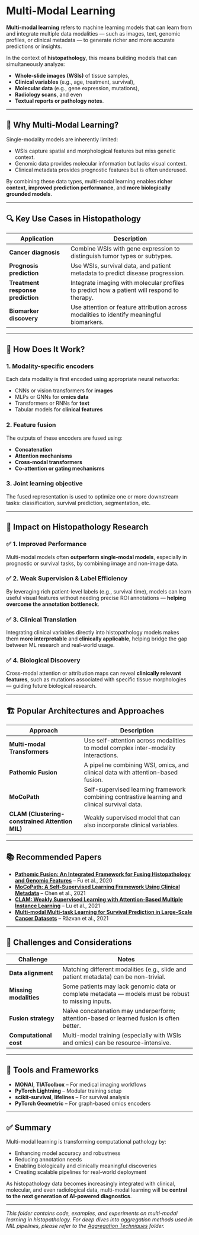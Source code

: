 # Multi-Modal Learning

**Multi-modal learning** refers to machine learning models that can learn from and integrate multiple data modalities — such as images, text, genomic profiles, or clinical metadata — to generate richer and more accurate predictions or insights.

In the context of **histopathology**, this means building models that can simultaneously analyze:
- **Whole-slide images (WSIs)** of tissue samples,
- **Clinical variables** (e.g., age, treatment, survival),
- **Molecular data** (e.g., gene expression, mutations),
- **Radiology scans**, and even
- **Textual reports or pathology notes**.

---

## 🚀 Why Multi-Modal Learning?

Single-modality models are inherently limited:
- WSIs capture spatial and morphological features but miss genetic context.
- Genomic data provides molecular information but lacks visual context.
- Clinical metadata provides prognostic features but is often underused.

By combining these data types, multi-modal learning enables **richer context**, **improved prediction performance**, and **more biologically grounded models**.

---

## 🔍 Key Use Cases in Histopathology

| Application | Description |
|------------|-------------|
| **Cancer diagnosis** | Combine WSIs with gene expression to distinguish tumor types or subtypes. |
| **Prognosis prediction** | Use WSIs, survival data, and patient metadata to predict disease progression. |
| **Treatment response prediction** | Integrate imaging with molecular profiles to predict how a patient will respond to therapy. |
| **Biomarker discovery** | Use attention or feature attribution across modalities to identify meaningful biomarkers. |

---

## 🧠 How Does It Work?

### 1. **Modality-specific encoders**
Each data modality is first encoded using appropriate neural networks:
- CNNs or vision transformers for **images**
- MLPs or GNNs for **omics data**
- Transformers or RNNs for **text**
- Tabular models for **clinical features**

### 2. **Feature fusion**
The outputs of these encoders are fused using:
- **Concatenation**
- **Attention mechanisms**
- **Cross-modal transformers**
- **Co-attention or gating mechanisms**

### 3. **Joint learning objective**
The fused representation is used to optimize one or more downstream tasks: classification, survival prediction, segmentation, etc.

---

## 🔬 Impact on Histopathology Research

### ✅ 1. **Improved Performance**
Multi-modal models often **outperform single-modal models**, especially in prognostic or survival tasks, by combining image and non-image data.

### ✅ 2. **Weak Supervision & Label Efficiency**
By leveraging rich patient-level labels (e.g., survival time), models can learn useful visual features without needing precise ROI annotations — **helping overcome the annotation bottleneck**.

### ✅ 3. **Clinical Translation**
Integrating clinical variables directly into histopathology models makes them **more interpretable** and **clinically applicable**, helping bridge the gap between ML research and real-world usage.

### ✅ 4. **Biological Discovery**
Cross-modal attention or attribution maps can reveal **clinically relevant features**, such as mutations associated with specific tissue morphologies — guiding future biological research.

---

## 🏗️ Popular Architectures and Approaches

| Approach | Description |
|---------|-------------|
| **Multi-modal Transformers** | Use self-attention across modalities to model complex inter-modality interactions. |
| **Pathomic Fusion** | A pipeline combining WSI, omics, and clinical data with attention-based fusion. |
| **MoCoPath** | Self-supervised learning framework combining contrastive learning and clinical survival data. |
| **CLAM (Clustering-constrained Attention MIL)** | Weakly supervised model that can also incorporate clinical variables. |

---

## 📚 Recommended Papers

- **[Pathomic Fusion: An Integrated Framework for Fusing Histopathology and Genomic Features](https://arxiv.org/abs/2006.08379)** – Fu et al., 2020  
- **[MoCoPath: A Self-Supervised Learning Framework Using Clinical Metadata](https://arxiv.org/abs/2109.00145)** – Chen et al., 2021  
- **[CLAM: Weakly Supervised Learning with Attention-Based Multiple Instance Learning](https://arxiv.org/abs/2011.13988)** – Lu et al., 2021  
- **[Multi-modal Multi-task Learning for Survival Prediction in Large-Scale Cancer Datasets](https://arxiv.org/abs/2106.02970)** – Răzvan et al., 2021  

---

## 🧪 Challenges and Considerations

| Challenge | Notes |
|----------|-------|
| **Data alignment** | Matching different modalities (e.g., slide and patient metadata) can be non-trivial. |
| **Missing modalities** | Some patients may lack genomic data or complete metadata — models must be robust to missing inputs. |
| **Fusion strategy** | Naive concatenation may underperform; attention-based or learned fusion is often better. |
| **Computational cost** | Multi-modal training (especially with WSIs and omics) can be resource-intensive. |

---

## 🧰 Tools and Frameworks

- **MONAI**, **TIAToolbox** – For medical imaging workflows
- **PyTorch Lightning** – Modular training setup
- **scikit-survival**, **lifelines** – For survival analysis
- **PyTorch Geometric** – For graph-based omics encoders

---

## ✅ Summary

Multi-modal learning is transforming computational pathology by:

- Enhancing model accuracy and robustness
- Reducing annotation needs
- Enabling biologically and clinically meaningful discoveries
- Creating scalable pipelines for real-world deployment

As histopathology data becomes increasingly integrated with clinical, molecular, and even radiological data, multi-modal learning will be **central to the next generation of AI-powered diagnostics**.

---

_This folder contains code, examples, and experiments on multi-modal learning in histopathology. For deep dives into aggregation methods used in MIL pipelines, please refer to the [Aggregation Techniques](../Aggregation_Techniques/) folder._
